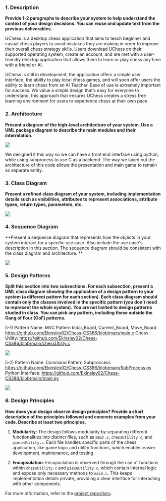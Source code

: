 ### 1. Description

**Provide 1-2 paragraphs to describe your system to help understand the context of your design decisions. You can reuse and update text from the previous deliverables.**

UChess is a desktop chess application that aims to teach beginner and casual chess players to avoid mistakes they are making in order to improve their overall chess strategy skills. Users download UChess on their supported operating system, create an account, and are met with a user-friendly desktop application that allows them to learn or play chess any time with a friend or AI.

UChess is still in development, the application offers a simple user interface, the ability to play local chess games, and will soon offer users the ability to learn chess from an AI Teacher. Ease of use is extremely important for success. We value a simple design that’s easy for everyone to understand, this approach that ensures UChess creates a stress free learning environment for users to experience chess at their own pace.
### 2. Architecture
**Present a diagram of the high-level architecture of your system. Use a UML package diagram to describe the main modules and their interrelation.**

**![](https://cdn.discordapp.com/attachments/1278784448514625651/1305295683531702392/image.png?ex=673282d6&is=67313156&hm=b23e990d09d67ce1f2afcd25f11614865e5dcbac21519cd722608a134c6f2d5d&)**

We designed it this way so we can have a front end interface using python, while using subprocess to use C as a backend. The way we layed out the architecture of this code allows the presentation and main game to remain as separate entity.

### 3. Class Diagram

**Present a refined class diagram of your system, including implementation details such as visibilities, attributes to represent associations, attribute types, return types, parameters, etc.**

**![](https://cdn.discordapp.com/attachments/1278784448514625651/1305295592276230264/image.png?ex=673282c0&is=67313140&hm=db596b80371de1171796106fc83657b6525d073a788467aae65e48ebf5922cf0&)**


### 4. Sequence Diagram

**Present a sequence diagram that represents how the objects in your system interact for a specific use case. Also include the use case's description in this section. The sequence diagram should be consistent with the class diagram and architecture. **

**![](https://cdn.discordapp.com/attachments/1278784448514625651/1305295683267596348/Screenshot_2024-11-10_142707.png?ex=673282d6&is=67313156&hm=c4c02c485dcc7bc48a2f6aa0077806070cee345b6ef4313a9d48a45d0ea24231&)**

### 5. Design Patterns

**Split this section into two subsections. For each subsection, present a UML class diagram showing the application of a design pattern to your system (a different pattern for each section). Each class diagram should contain only the classes involved in the specific pattern (you don’t need to represent the whole system). You are not limited to design patterns studied in class. You can pick any pattern, including those outside the Gang of Four (GoF) patterns.**

5-1) Pattern Name: MVC Pattern
Inital_Board, Current_Board, Move_Board: https://github.com/Ekinsley02/Chess-CS386/blob/main/main.c
Chess Utility: https://github.com/Ekinsley02/Chess-CS386/blob/main/chessUtility.c

**![](https://cdn.discordapp.com/attachments/1278784448514625651/1305295259659403304/Blank_diagram_-_Page_1.png?ex=67328271&is=673130f1&hm=9c65d7dbc711cb1b7b9b219ad19399ff961622ac4d5bde5243142b6b59893e13&)**

5-2) Pattern Name: Command Pattern
Subproccess https://github.com/Ekinsley02/Chess-CS386/blob/main/SubProcess.py
Python Interface: https://github.com/Ekinsley02/Chess-CS386/blob/main/main.py

**![](https://cdn.discordapp.com/attachments/1278784448514625651/1305296033940766801/Blank_diagram_-_Page_1_1.png?ex=67328329&is=673131a9&hm=0448f2c2a91952ecb8eaea86447863ab9be6083fca240aa73777c2453a6f2535&)**

### 6. Design Principles

**How does your design observe design principles? Provide a short description of the principles followed and concrete examples from your code. Describe at least two principles.**

1. **Modularity**: The design follows modularity by separating different functionalities into distinct files, such as `main.c`, `chessUtility.c`, and `pieceUtility.c`. Each file handles specific parts of the chess application, like game logic and utility functions, which enables easier development, maintenance, and testing.

2. **Encapsulation**: Encapsulation is observed through the use of functions within `chessUtility.c` and `pieceUtility.c`, which contain internal logic and expose only necessary methods to `main.c`. This keeps implementation details private, providing a clear interface for interacting with other components.

For more information, refer to the [project repository](https://github.com/Ekinsley02/Chess-CS386).


